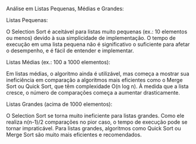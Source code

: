 Análise em Listas Pequenas, Médias e Grandes:

Listas Pequenas:

O Selection Sort é aceitável para listas muito pequenas (ex.: 10 elementos ou menos) devido à sua simplicidade de implementação.
O tempo de execução em uma lista pequena não é significativo o suficiente para afetar o desempenho, e é fácil de entender e implementar.

Listas Médias (ex.: 100 a 1000 elementos):

Em listas médias, o algoritmo ainda é utilizável, mas começa a mostrar sua ineficiência em comparação a algoritmos mais eficientes como o Merge Sort ou Quick Sort, 
que têm complexidade O(n log n).
À medida que a lista cresce, o número de comparações começa a aumentar drasticamente.

Listas Grandes (acima de 1000 elementos):

O Selection Sort se torna muito ineficiente para listas grandes. Como ele realiza n(n-1)/2 comparações no pior caso, o tempo de execução pode se tornar impraticável.
Para listas grandes, algoritmos como Quick Sort ou Merge Sort são muito mais eficientes e recomendados. 

